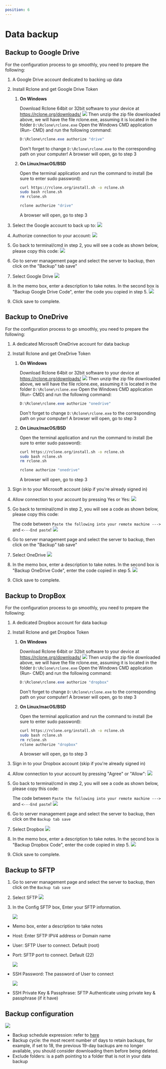 ```yaml
---
position: 6
---
```


<script setup>
import { data } from '../../.vitepress/config.data.ts'
</script>

# Data backup

## Backup to Google Drive

For the configuration process to go smoothly, you need to prepare the following:

1. A Google Drive account dedicated to backing up data
2. Install Rclone and get Google Drive Token

    1. **On Windows**

        Download Rclone 64bit or 32bit software to your device at https://rclone.org/downloads/
        ![](../../images/backup/rclone-download.png)
        Then unzip the zip file downloaded above, we will have the file rclone.exe, assuming it is located in the folder `D:\Rclone\rclone.exe`
        Open the Windows CMD application (Run- CMD) and run the following command:

        ```powershell
        D:\Rclone\rclone.exe authorize "drive"
        ```

        Don't forget to change `D:\Rclone\rclone.exe` to the corresponding path on your computer!
        A browser will open, go to step 3

    2. **On Linux/macOS/BSD**

        Open the terminal application and run the command to install (be sure to enter sudo password):

        ```bash
        curl https://rclone.org/install.sh -o rclone.sh
        sudo bash rclone.sh
        rm rclone.sh

        rclone authorize "drive"
        ```

        A browser will open, go to step 3

3. Select the Google account to back up to:
   ![](../../images/backup/googledrive01.png)
4. Authorize connection to your account:
   ![](../../images/backup/googledrive02.png)
5. Go back to terminal/cmd in step 2, you will see a code as shown below, please copy this code:
   ![](../../images/backup/rclone-ggdrive-config-token.png)
6. Go to <a :href="data.url + '/servers/'" target="_blank">server management page</a> and select the server to backup, then click on the "Backup" tab save"
7. Select Google Drive
   ![](../../images/backup/backup-list.png)
8. In the memo box, enter a description to take notes. In the second box is "Backup Google Drive Code", enter the code you copied in step 5.
   ![](../../images/backup/googledrive05.png)
9. Click save to complete.

## Backup to OneDrive

For the configuration process to go smoothly, you need to prepare the following:

1. A dedicated Microsoft OneDrive account for data backup
2. Install Rclone and get OneDrive Token

    1. **On Windows**

        Download Rclone 64bit or 32bit software to your device at https://rclone.org/downloads/
        ![](../../images/backup/rclone-download.png)
        Then unzip the zip file downloaded above, we will have the file rclone.exe, assuming it is located in the folder `D:\Rclone\rclone.exe`
        Open the Windows CMD application (Run- CMD) and run the following command:

        ```powershell
        D:\Rclone\rclone.exe authorize "onedrive"
        ```

        Don't forget to change `D:\Rclone\rclone.exe` to the corresponding path on your computer!
        A browser will open, go to step 3

    2. **On Linux/macOS/BSD**

        Open the terminal application and run the command to install (be sure to enter sudo password):

        ```bash
        curl https://rclone.org/install.sh -o rclone.sh
        sudo bash rclone.sh
        rm rclone.sh

        rclone authorize "onedrive"
        ```

        A browser will open, go to step 3

3. Sign in to your Microsoft account (skip if you're already signed in)
4. Allow connection to your account by pressing Yes or Yes:
   ![](../../images/onedrive-accept.png)
5. Go back to terminal/cmd in step 2, you will see a code as shown below, please copy this code:

    The code between `Paste the following into your remote machine --->` and `<---End paste`!
    ![](../../images/backup/rclone-config-token.png)

6. Go to <a :href="data.url + '/servers/'" target="_blank">server management page</a> and select the server to backup, then click on the "Backup" tab save"
7. Select OneDrive
   ![](../../images/backup/backup-list.png)
8. In the memo box, enter a description to take notes. In the second box is "Backup OneDrive Code", enter the code copied in step 5.
   ![](../../images/connect-onedrive.png)
9. Click save to complete.

## Backup to DropBox

For the configuration process to go smoothly, you need to prepare the following:

1. A dedicated Dropbox account for data backup
2. Install Rclone and get Dropbox Token

    1. **On Windows**

        Download Rclone 64bit or 32bit software to your device at https://rclone.org/downloads/
        ![](../../images/backup/rclone-download.png)
        Then unzip the zip file downloaded above, we will have the file rclone.exe, assuming it is located in the folder `D:\Rclone\rclone.exe`
        Open the Windows CMD application (Run- CMD) and run the following command:

        ```powershell
        D:\Rclone\rclone.exe authorize "dropbox"
        ```

        Don't forget to change `D:\Rclone\rclone.exe` to the corresponding path on your computer!
        A browser will open, go to step 3

    2. **On Linux/macOS/BSD**

        Open the terminal application and run the command to install (be sure to enter sudo password):

        ```bash
        curl https://rclone.org/install.sh -o rclone.sh
        sudo bash rclone.sh
        rm rclone.sh
        rclone authorize "dropbox"
        ```

        A browser will open, go to step 3

3. Sign in to your Dropbox account (skip if you're already signed in)
4. Allow connection to your account by pressing "Agree" or "Allow":
   ![](../../images/dropbox-allow.png)
5. Go back to terminal/cmd in step 2, you will see a code as shown below, please copy this code:

    The code between `Paste the following into your remote machine --->` and `<---End paste`!
    ![](../../images/backup/rclone-config-token.png)

6. Go to <a :href="data.url + '/servers/'" target="_blank">server management page</a> and select the server to backup, then click on the `Backup tab save`
7. Select Dropbox
   ![](../../images/backup/backup-list.png)
8. In the memo box, enter a description to take notes. In the second box is "Backup Dropbox Code", enter the code copied in step 5.
   ![](../../images/connect-onedrive.png)
9. Click save to complete.

## Backup to SFTP

1. Go to <a :href="data.url + '/servers/'" target="_blank">server management page</a> and select the server to backup, then click on the `Backup tab save`
2. Select SFTP
   ![](../../images/docs/en/server/backup/backup-list.png)
3. In the Config SFTP box, Enter your SFTP information.

    ![](../../images/docs/en/server/backup/rclone-sftp-config.png)

-   Memo box, enter a description to take notes
-   Host: Enter SFTP IPV4 address or Domain name
-   User: SFTP User to connect. Default (root)
-   Port: SFTP port to connect. Default (22)

    ![](../../images/docs/en/server/backup/rclone-sftp-config1.png)

-   SSH Password: The password of User to connect

    ![](../../images/docs/en/server/backup/rclone-sftp-config2.png)

-   SSH Private Key & Passphrase: SFTP Authenticate using private key & passphrase (if it have)

## Backup configuration

![](../../images/backup/backup-configuration.png)

-   Backup schedule expression: refer to [here](../knowledge/cron-job.md)
-   Backup cycle: the most recent number of days to retain backups, for example, if set to 18, the previous 19-day backups are no longer available, you should consider downloading them before being deleted.
-   Exclude folders: is a path pointing to a folder that is not in your data backup
